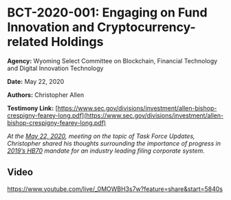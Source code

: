 # BCT-2020-001: Engaging on Fund Innovation and Cryptocurrency-related Holdings

**Agency:** Wyoming Select Committee on Blockchain, Financial Technology and Digital Innovation Technology

**Date:** May 22, 2020

**Authors:** Christopher Allen

**Testimony Link:** [https://www.sec.gov/divisions/investment/allen-bishop-crespigny-fearey-long.pdf](https://www.sec.gov/divisions/investment/allen-bishop-crespigny-fearey-long.pdf)

_At the [May 22, 2020](https://wyoleg.gov/InterimCommittee/2020/S19-20200522MeetingMinutes.pdf), meeting on the topic of Task Force Updates, Christopher shared his thoughts surrounding the importance of progress in [2019’s HB70](https://www.wyoleg.gov/Legislation/2019/HB0070) mandate for an industry leading filing corporate system._

## Video

https://www.youtube.com/live/_0MOWBH3s7w?feature=share&start=5840s
